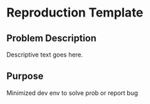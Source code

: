 # Reproduction Template

## Problem Description

Descriptive text goes here.

## Purpose

Minimized dev env to solve prob or report bug
